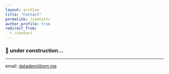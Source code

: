 ```yaml
---
layout: archive
title: "Contact"
permalink: /contact/
author_profile: true
redirect_from:
  - /contact
---
```



### 🚧 under construction...
---

email: datademi@pm.me

